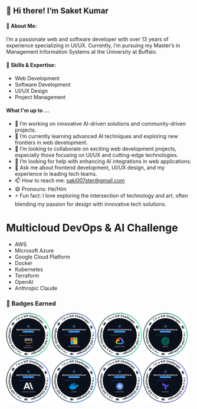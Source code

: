 ## 👋 Hi there! I’m Saket Kumar

#### 🌟 About Me:
I’m a passionate web and software developer with over 13 years of experience specializing in UI/UX. Currently, I’m pursuing my Master’s in Management Information Systems at the University at Buffalo.

#### 🔧 Skills & Expertise:
* Web Development
* Software Development
* UI/UX Design
* Project Management

#### What I'm up to ...
* 🔭 I’m working on innovative AI-driven solutions and community-driven projects.
* 🌱 I’m currently learning advanced AI techniques and exploring new frontiers in web development.
* 👯 I’m looking to collaborate on exciting web development projects, especially those focusing on UI/UX and cutting-edge technologies.
* 🤔 I’m looking for help with enhancing AI integrations in web applications.
* 💬 Ask me about frontend development, UI/UX design, and my experience in leading tech teams.
* 📫 How to reach me: saki007ster@gmail.com
* 😄 Pronouns: He/Him
* ⚡ Fun fact: I love exploring the intersection of technology and art, often blending my passion for design with innovative tech solutions.

# Multicloud DevOps & AI Challenge
- AWS
- Microsoft Azure
- Google Cloud Platform
- Docker
- Kubernetes
- Terraform
- OpenAI
- Anthropic Claude

### 🏅 Badges Earned
<img src="https://raw.githubusercontent.com/saki007ster/saki007ster/main/EN_MDAC_VIP_BADGE_AWS.png" alt="AWS Badge" width="120"/>  <img src="https://raw.githubusercontent.com/saki007ster/saki007ster/main/EN_MDAC_VIP_BADGE_AZURE.png" alt="Azure Badge" width="120"/>  <img src="https://raw.githubusercontent.com/saki007ster/saki007ster/main/EN_MDAC_VIP_BADGE_GCP.png" alt="GCP Badge" width="120"/>  <img src="https://raw.githubusercontent.com/saki007ster/saki007ster/main/EN_MDAC_VIP_BADGE_OPENAI.png" alt="OpenAI Badge" width="120"/>  <img src="https://raw.githubusercontent.com/saki007ster/saki007ster/main/EN_MDAC_VIP_BADGE_CLAUDE.png" alt="Claude Badge" width="120"/>  <img src="https://raw.githubusercontent.com/saki007ster/saki007ster/main/EN_MDAC_VIP_BADGE_DOCKER.png" alt="Docker Badge" width="120"/>  <img src="https://raw.githubusercontent.com/saki007ster/saki007ster/main/EN_MDAC_VIP_BADGE_KUBERNETES.png" alt="Kubernetes Badge" width="120"/>  <img src="https://raw.githubusercontent.com/saki007ster/saki007ster/main/EN_MDAC_VIP_BADGE_TERRAFORM.png" alt="Terraform Badge" width="120"/>
